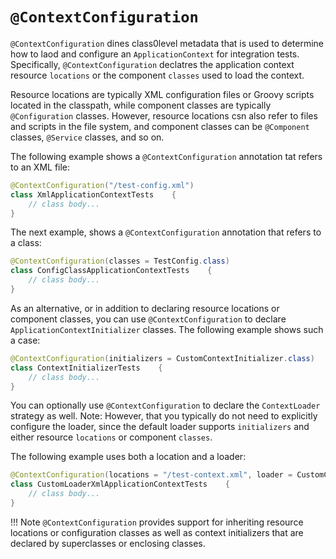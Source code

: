 # `@ContextConfiguration`

`@ContextConfiguration` dines class0level metadata that is used to determine how to laod and configure an `ApplicationContext` for integration tests. Specifically, `@ContextConfiguration` declatres the application context resource `locations` or the component `classes` used to load the context.

Resource locations are typically XML configuration files or Groovy scripts located in the classpath, while component classes are typically `@Configuration` classes. However, resource locations csn also refer to files and scripts in the file system, and component classes can be `@Component` classes, `@Service` classes, and so on. 

The following example shows a `@ContextConfiguration` annotation tat refers to an XML file:

```java
@ContextConfiguration("/test-config.xml")
class XmlApplicationContextTests    {
    // class body...
}
```

The next example, shows a `@ContextConfiguration` annotation that refers to a class:

```java
@ContextConfiguration(classes = TestConfig.class)
class ConfigClassApplicationContextTests    {
    // class body...
}
```

As an alternative, or in addition to declaring resource locations or component classes, you can use `@ContextConfiguration` to declare `ApplicationContextInitializer` classes. The following example shows such a case:

```java
@ContextConfiguration(initializers = CustomContextInitializer.class)
class ContextInitializerTests    {
    // class body...
}
```

You can optionally use `@ContextConfiguration` to declare the `ContextLoader` strategy as well. Note: However, that you typically do not need to explicitly configure the loader, since the default loader supports `initializers` and either resource `locations` or component `classes`.

The following example uses both a location and a loader:

```java
@ContextConfiguration(locations = "/test-context.xml", loader = CustomContextLoader.class)
class CustomLoaderXmlApplicationContextTests    {
    // class body...
}
```

!!! Note
        `@ContextConfiguration` provides support for inheriting resource locations or configuration classes as well as context initializers that are declared by superclasses or enclosing classes.